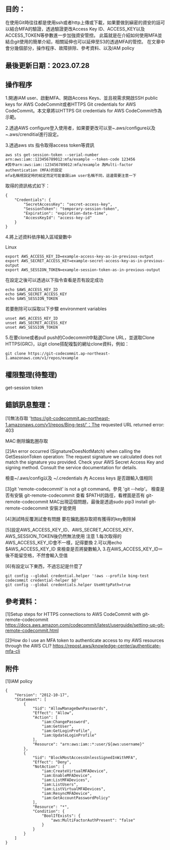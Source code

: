 ## 目的：

在使用Git時往往都是使用ssh或者http上傳或下載，如果要做到縝密的資安的話可以結合MFA的驗證，透過驗證更改Access Key ID、ACCESS_KEY以及ACCESS_TOKEN等參數進一步加強資安管控。
此篇就是在介紹如何使用MFA並結合git使用的簡單介紹，相關延伸也可以延伸至S3的透過MFA的管控。
在文章中會分幾個部分，操作程序、故障排除、參考資料、以及IAM policy

## 最後更新日期：2023.07.28

## 操作程序

1.開通IAM user、啟動MFA、開啟Access Keys、並且視需求開啟SSH public keys for AWS CodeCommit或者HTTPS Git credentials for AWS CodeCommit。本文章將以HTTPS Git credentials for AWS CodeCommit作為示範。

2.透過AWS configure登入使用者，如果要更改可以至~.aws/configure以及~.aws/crenditial進行設定。

3.透過aws sts 指令取得access token等資訊
```
aws sts get-session-token --serial-number arn:aws:iam::123456789012:mfa/example --token-code 123456
#其中arn:aws:iam::123456789012:mfa/example 為Multi-factor authentication (MFA)的設定
mfa名稱視設定時的給定而定可能會跟iam user名稱不同，這邊需要注意一下
```
取得的資訊格式如下：

```
{
    "Credentials": {
        "SecretAccessKey": "secret-access-key",
        "SessionToken": "temporary-session-token",
        "Expiration": "expiration-date-time",
        "AccessKeyId": "access-key-id"
    }
}

```
4.將上述資料依序輸入區域變數中

Linux
```
export AWS_ACCESS_KEY_ID=example-access-key-as-in-previous-output
export AWS_SECRET_ACCESS_KEY=example-secret-access-key-as-in-previous-output
export AWS_SESSION_TOKEN=example-session-token-as-in-previous-output

```
在設定之後可以透過以下指令查看是否有設定成功
```
echo $AWS_ACCESS_KEY_ID
echo $AWS_SECRET_ACCESS_KEY
echo $AWS_SESSION_TOKEN
```
若要刪除可以採取以下步驟 environment variables

```
unset AWS_ACCESS_KEY_ID
unset AWS_SECRET_ACCESS_KEY
unset AWS_SESSION_TOKEN
```

5.在要clone或者pull push的Codecommit中點選Clone URL，並選取Clone HTTPS(GRC)，以git clone搭配複製的網址clone資料，例如：
```
git clone https://git-codecommit.ap-northeast-1.amazonaws.com/v1/repos/example
```

## 權限整理(待整理)
get-session token



## 錯誤訊息整理：
[1]無法存取 'https://git-codecommit.ap-northeast-1.amazonaws.com/v1/repos/Bing-test/'：The requested URL returned error: 403

MAC:刪除鑰匙圈存取

[2]An error occurred (SignatureDoesNotMatch) when calling the GetSessionToken operation: The request signature we calculated does not match the signature you provided. Check your AWS Secret Access Key and signing method. Consult the service documentation for details.

檢查~/.aws/config以及 ~/.credentials 內 Access keys 是否跟輸入值相同

[3]git 'remote-codecommit' is not a git command。參見 'git --help'。
檢查是否有安裝 git-remote-codecommit
查看	$PATH的路徑，看裡面是否有 git-remote-codecommit
MAC出現這個問題，最後是透過sudo pip3 install git-remote-codecommit 安裝才能使用

[4]測試時反覆測試會有問題
要在鑰匙圈存取把有獲得的key刪除掉

[5]設定AWS_ACCESS_KEY_ID、AWS_SECRET_ACCESS_KEY、AWS_SESSION_TOKEN後仍然無法使用
注意
1.每次取得的AWS_ACCESS_KEY_ID會不一樣，記得要換
2.可以用echo $AWS_ACCESS_KEY_ID 來檢查是否將變數輸入
3.在AWS_ACCESS_KEY_ID＝後不能留空格，不然會輸入空值

[6]有設定以下東西，不過忘記是什麼了
```
git config --global credential.helper '!aws --profile bing-test codecommit credential-helper $@'
git config --global credentials.helper UseHttpPath=true
```

## 參考資料：
[1]Setup steps for HTTPS connections to AWS CodeCommit with git-remote-codecommit
https://docs.aws.amazon.com/codecommit/latest/userguide/setting-up-git-remote-codecommit.html

[2]How do I use an MFA token to authenticate access to my AWS resources through the AWS CLI?
https://repost.aws/knowledge-center/authenticate-mfa-cli

## 附件
[1]IAM policy
```
{
	"Version": "2012-10-17",
	"Statement": [
		{
			"Sid": "AllowManageOwnPasswords",
			"Effect": "Allow",
			"Action": [
				"iam:ChangePassword",
				"iam:GetUser",
				"iam:GetLoginProfile",
				"iam:UpdateLoginProfile"
			],
			"Resource": "arn:aws:iam::*:user/${aws:username}"
		},
		{
			"Sid": "BlockMostAccessUnlessSignedInWithMFA",
			"Effect": "Deny",
			"NotAction": [
				"iam:CreateVirtualMFADevice",
				"iam:EnableMFADevice",
				"iam:ListMFADevices",
				"iam:ListUsers",
				"iam:ListVirtualMFADevices",
				"iam:ResyncMFADevice",
				"iam:GetAccountPasswordPolicy"
			],
			"Resource": "*",
			"Condition": {
				"BoolIfExists": {
					"aws:MultiFactorAuthPresent": "false"
				}
			}
		}
	]
}

```

















